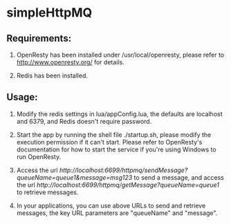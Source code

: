 # simpleHttpMQ

## Requirements:

1. OpenResty has been installed under /usr/local/openresty, please refer to http://www.openresty.org/ for details.

2. Redis has been installed.


## Usage:

1. Modify the redis settings in lua/appConfig.lua, the defaults are localhost and 6379, and Redis doesn't require password.

2. Start the app by running the shell file ./startup.sh, please modify the execution permission if it can't start. Please refer to OpenResty's documentation for how to start the service if you're using Windows to run OpenResty.

3. Access the url *http://localhost:6699/httpmq/sendMessage?queueName=queue1&message=msg123* to send a message, and access the url *http://localhost:6699/httpmq/getMessage?queueName=queue1* to retrieve messages.

4. In your applications, you can use above URLs to send and retrieve messages, the key URL parameters are "queueName" and "message".



